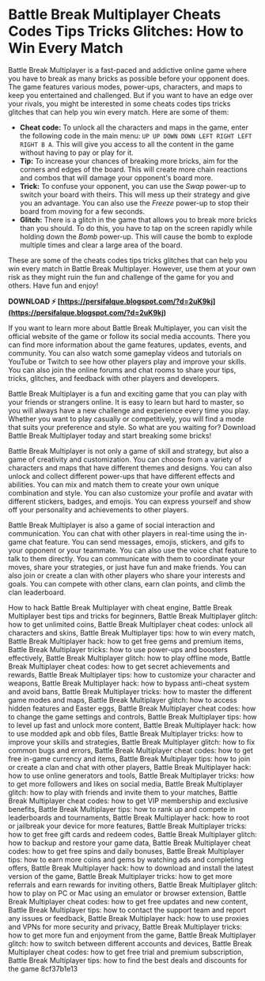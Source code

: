 # Battle Break Multiplayer Cheats Codes Tips Tricks Glitches: How to Win Every Match
 
Battle Break Multiplayer is a fast-paced and addictive online game where you have to break as many bricks as possible before your opponent does. The game features various modes, power-ups, characters, and maps to keep you entertained and challenged. But if you want to have an edge over your rivals, you might be interested in some cheats codes tips tricks glitches that can help you win every match. Here are some of them:
 
- **Cheat code:** To unlock all the characters and maps in the game, enter the following code in the main menu: `UP UP DOWN DOWN LEFT RIGHT LEFT RIGHT B A`. This will give you access to all the content in the game without having to pay or play for it.
- **Tip:** To increase your chances of breaking more bricks, aim for the corners and edges of the board. This will create more chain reactions and combos that will damage your opponent's board more.
- **Trick:** To confuse your opponent, you can use the *Swap* power-up to switch your board with theirs. This will mess up their strategy and give you an advantage. You can also use the *Freeze* power-up to stop their board from moving for a few seconds.
- **Glitch:** There is a glitch in the game that allows you to break more bricks than you should. To do this, you have to tap on the screen rapidly while holding down the *Bomb* power-up. This will cause the bomb to explode multiple times and clear a large area of the board.

These are some of the cheats codes tips tricks glitches that can help you win every match in Battle Break Multiplayer. However, use them at your own risk as they might ruin the fun and challenge of the game for you and others. Have fun and enjoy!
 
**DOWNLOAD ⚡ [https://persifalque.blogspot.com/?d=2uK9kj](https://persifalque.blogspot.com/?d=2uK9kj)**


  
If you want to learn more about Battle Break Multiplayer, you can visit the official website of the game or follow its social media accounts. There you can find more information about the game features, updates, events, and community. You can also watch some gameplay videos and tutorials on YouTube or Twitch to see how other players play and improve your skills. You can also join the online forums and chat rooms to share your tips, tricks, glitches, and feedback with other players and developers.
 
Battle Break Multiplayer is a fun and exciting game that you can play with your friends or strangers online. It is easy to learn but hard to master, so you will always have a new challenge and experience every time you play. Whether you want to play casually or competitively, you will find a mode that suits your preference and style. So what are you waiting for? Download Battle Break Multiplayer today and start breaking some bricks!
  
Battle Break Multiplayer is not only a game of skill and strategy, but also a game of creativity and customization. You can choose from a variety of characters and maps that have different themes and designs. You can also unlock and collect different power-ups that have different effects and abilities. You can mix and match them to create your own unique combination and style. You can also customize your profile and avatar with different stickers, badges, and emojis. You can express yourself and show off your personality and achievements to other players.
 
Battle Break Multiplayer is also a game of social interaction and communication. You can chat with other players in real-time using the in-game chat feature. You can send messages, emojis, stickers, and gifs to your opponent or your teammate. You can also use the voice chat feature to talk to them directly. You can communicate with them to coordinate your moves, share your strategies, or just have fun and make friends. You can also join or create a clan with other players who share your interests and goals. You can compete with other clans, earn clan points, and climb the clan leaderboard.
 
How to hack Battle Break Multiplayer with cheat engine,  Battle Break Multiplayer best tips and tricks for beginners,  Battle Break Multiplayer glitch: how to get unlimited coins,  Battle Break Multiplayer cheat codes: unlock all characters and skins,  Battle Break Multiplayer tips: how to win every match,  Battle Break Multiplayer hack: how to get free gems and premium items,  Battle Break Multiplayer tricks: how to use power-ups and boosters effectively,  Battle Break Multiplayer glitch: how to play offline mode,  Battle Break Multiplayer cheat codes: how to get secret achievements and rewards,  Battle Break Multiplayer tips: how to customize your character and weapons,  Battle Break Multiplayer hack: how to bypass anti-cheat system and avoid bans,  Battle Break Multiplayer tricks: how to master the different game modes and maps,  Battle Break Multiplayer glitch: how to access hidden features and Easter eggs,  Battle Break Multiplayer cheat codes: how to change the game settings and controls,  Battle Break Multiplayer tips: how to level up fast and unlock more content,  Battle Break Multiplayer hack: how to use modded apk and obb files,  Battle Break Multiplayer tricks: how to improve your skills and strategies,  Battle Break Multiplayer glitch: how to fix common bugs and errors,  Battle Break Multiplayer cheat codes: how to get free in-game currency and items,  Battle Break Multiplayer tips: how to join or create a clan and chat with other players,  Battle Break Multiplayer hack: how to use online generators and tools,  Battle Break Multiplayer tricks: how to get more followers and likes on social media,  Battle Break Multiplayer glitch: how to play with friends and invite them to your matches,  Battle Break Multiplayer cheat codes: how to get VIP membership and exclusive benefits,  Battle Break Multiplayer tips: how to rank up and compete in leaderboards and tournaments,  Battle Break Multiplayer hack: how to root or jailbreak your device for more features,  Battle Break Multiplayer tricks: how to get free gift cards and redeem codes,  Battle Break Multiplayer glitch: how to backup and restore your game data,  Battle Break Multiplayer cheat codes: how to get free spins and daily bonuses,  Battle Break Multiplayer tips: how to earn more coins and gems by watching ads and completing offers,  Battle Break Multiplayer hack: how to download and install the latest version of the game,  Battle Break Multiplayer tricks: how to get more referrals and earn rewards for inviting others,  Battle Break Multiplayer glitch: how to play on PC or Mac using an emulator or browser extension,  Battle Break Multiplayer cheat codes: how to get free updates and new content,  Battle Break Multiplayer tips: how to contact the support team and report any issues or feedback,  Battle Break Multiplayer hack: how to use proxies and VPNs for more security and privacy,  Battle Break Multiplayer tricks: how to get more fun and enjoyment from the game,  Battle Break Multiplayer glitch: how to switch between different accounts and devices,  Battle Break Multiplayer cheat codes: how to get free trial and premium subscription,  Battle Break Multiplayer tips: how to find the best deals and discounts for the game
 8cf37b1e13
 
